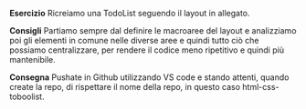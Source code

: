 **Esercizio**
Ricreiamo una TodoList seguendo il layout in allegato.

**Consigli**
Partiamo sempre dal definire le macroaree del layout e analizziamo poi gli elementi in comune nelle diverse aree e quindi tutto ciò che possiamo centralizzare, per rendere il codice meno ripetitivo e quindi più mantenibile.

**Consegna**
Pushate in Github utilizzando VS code e stando attenti, quando create la repo, di rispettare il nome della repo, in questo caso html-css-toboolist.